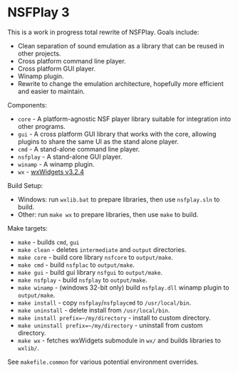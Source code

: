 # NSFPlay 3

This is a work in progress total rewrite of NSFPlay. Goals include:

* Clean separation of sound emulation as a library that can be reused in other projects.
* Cross platform command line player.
* Cross platform GUI player.
* Winamp plugin.
* Rewrite to change the emulation architecture, hopefully more efficient and easier to maintain.

Components:
* `core` - A platform-agnostic NSF player library suitable for integration into other programs.
* `gui` - A cross platform GUI library that works with the core, allowing plugins to share the same UI as the stand alone player.
* `cmd` - A stand-alone command line player.
* `nsfplay` - A stand-alone GUI player.
* `winamp` - A winamp plugin.
* `wx` - [wxWidgets v3.2.4](https://github.com/wxWidgets/wxWidgets/tree/v3.2.4)

Build Setup:
* Windows: run `wxlib.bat` to prepare libraries, then use `nsfplay.sln` to build.
* Other: run `make wx` to prepare libraries, then use `make` to build.

Make targets:
* `make` - builds `cmd`, `gui`
* `make clean` - deletes `intermediate` and `output` directories.
* `make core` - build core library `nsfcore` to `output/make`.
* `make cmd` - build `nsfplac` to `output/make`.
* `make gui` - build gui library `nsfgui` to `output/make`.
* `make nsfplay` - build `nsfplay` to `output/make`.
* `make winamp` - (windows 32-bit only) build `nsfplay.dll` winamp plugin to `output/make`.
* `make install` - copy `nsfplay`/`nsfplaycmd` to `/usr/local/bin`.
* `make uninstall` - delete install from `/usr/local/bin`.
* `make install prefix=~/my/directory` - install to custom directory.
* `make uninstall prefix=~/my/directory` - uninstall from custom directory.
* `make wx` - fetches wxWidgets submodule in `wx/` and builds libraries to `wxlib/`.

See `makefile.common` for various potential environment overrides.
